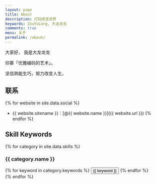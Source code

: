 ```yaml
---
layout: page
title: About
description: 打码改变世界
keywords: ZouYuLong, 大龙龙龙
comments: true
menu: 关于
permalink: /about/
---
```


大家好， 我是大龙龙龙

仰慕「优雅编码的艺术」。

坚信熟能生巧，努力改变人生。

## 联系

{% for website in site.data.social %}
* {{ website.sitename }}：[@{{ website.name }}]({{ website.url }})
  {% endfor %}

## Skill Keywords

{% for category in site.data.skills %}
### {{ category.name }}
<div class="btn-inline">
{% for keyword in category.keywords %}
<button class="btn btn-outline" type="button">{{ keyword }}</button>
{% endfor %}
</div>
{% endfor %}
